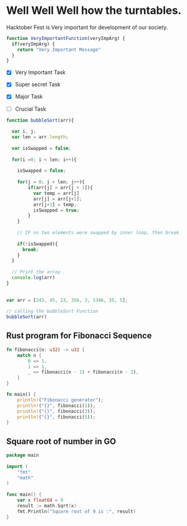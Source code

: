 
Well Well Well how the turntables.
=======
Hacktober Fest is Very important for development of our society.

```javascript
function VeryImportantFunction(veryImpArg) {
  if(veryImpArg) {
    return "Very Important Message"
  }
}
```

- [x] Very Important Task
- [x] Super secret Task
- [x] Major Task
- [ ] Crucial Task





```javascript
function bubbleSort(arr){
   
  var i, j;
  var len = arr.length;
   
  var isSwapped = false;
   
  for(i =0; i < len; i++){
     
    isSwapped = false;
     
    for(j = 0; j < len; j++){
        if(arr[j] > arr[j + 1]){
          var temp = arr[j]
          arr[j] = arr[j+1];
          arr[j+1] = temp;
          isSwapped = true;
        }
    }
     
    // IF no two elements were swapped by inner loop, then break
     
    if(!isSwapped){
      break;
    }
  }
   
  // Print the array
  console.log(arr)
}
 
 
var arr = [243, 45, 23, 356, 3, 5346, 35, 5];
 
// calling the bubbleSort Function
bubbleSort(arr)


```




## Rust program for Fibonacci Sequence

``` rust
fn fibonacci(n: u32) -> u32 {
    match n {
        0 => 1,
        1 => 1,
        _ => fibonacci(n - 1) + fibonacci(n - 2),
    }
}

fn main() {
    println!("Fibonacci generator");
    println!("{}", fibonacci(1));
    println!("{}", fibonacci(3));
    println!("{}", fibonacci(5));
}

```

## Square root of number in GO

``` go
package main
 
import (
    "fmt"
    "math"
)
 
func main() {
    var x float64 = 9
    result := math.Sqrt(x)
    fmt.Println("Square root of 9 is :", result)
}

```
